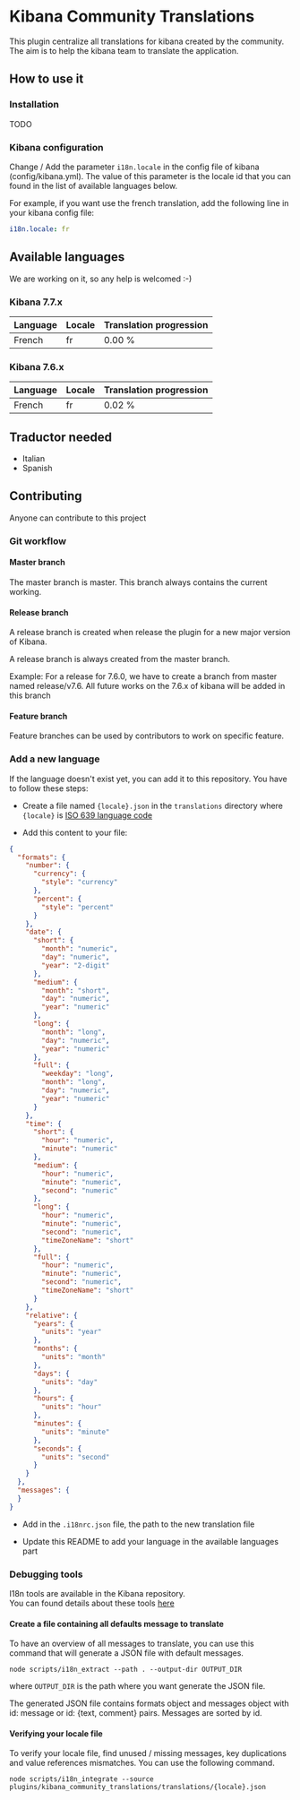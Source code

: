 # Kibana Community Translations

This plugin centralize all translations for kibana created by the community. The aim is to help the kibana team to translate the application.

## How to use it

### Installation

  TODO

### Kibana configuration

Change / Add the parameter ``i18n.locale`` in the config file of kibana (config/kibana.yml). The value of this parameter is the locale id that you can found in the list of available languages below.

For example, if you want use the french translation, add the following line in your kibana config file:

``` yaml
i18n.locale: fr
```

## Available languages

We are working on it, so any help is welcomed :-)

### Kibana 7.7.x

Language | Locale | Translation progression
-------- | ------ | -----------------------
French | fr | 0.00 %

### Kibana 7.6.x

Language | Locale | Translation progression
-------- | ------ | -----------------------
French | fr | 0.02 %

## Traductor needed

- Italian
- Spanish

## Contributing

Anyone can contribute to this project

### Git workflow

#### Master branch

The master branch is master. This branch always contains the current working.

#### Release branch

A release branch is created when release the plugin for a new major version of Kibana.

A release branch is always created from the master branch.

Example: For a release for 7.6.0, we have to create a branch from master named release/v7.6.
All future works on the 7.6.x of kibana will be added in this branch

#### Feature branch

Feature branches can be used by contributors to work on specific feature.

### Add a new language

If the language doesn't exist yet, you can add it to this repository.
You have to follow these steps:

- Create a file named ``{locale}.json`` in the ``translations`` directory
  where ``{locale}`` is [ISO 639 language code](https://en.wikipedia.org/wiki/List_of_ISO_639-1_codes)

- Add this content to your file:

``` json
{
  "formats": {
    "number": {
      "currency": {
        "style": "currency"
      },
      "percent": {
        "style": "percent"
      }
    },
    "date": {
      "short": {
        "month": "numeric",
        "day": "numeric",
        "year": "2-digit"
      },
      "medium": {
        "month": "short",
        "day": "numeric",
        "year": "numeric"
      },
      "long": {
        "month": "long",
        "day": "numeric",
        "year": "numeric"
      },
      "full": {
        "weekday": "long",
        "month": "long",
        "day": "numeric",
        "year": "numeric"
      }
    },
    "time": {
      "short": {
        "hour": "numeric",
        "minute": "numeric"
      },
      "medium": {
        "hour": "numeric",
        "minute": "numeric",
        "second": "numeric"
      },
      "long": {
        "hour": "numeric",
        "minute": "numeric",
        "second": "numeric",
        "timeZoneName": "short"
      },
      "full": {
        "hour": "numeric",
        "minute": "numeric",
        "second": "numeric",
        "timeZoneName": "short"
      }
    },
    "relative": {
      "years": {
        "units": "year"
      },
      "months": {
        "units": "month"
      },
      "days": {
        "units": "day"
      },
      "hours": {
        "units": "hour"
      },
      "minutes": {
        "units": "minute"
      },
      "seconds": {
        "units": "second"
      }
    }
  },
  "messages": {
  }
}
```

- Add in the ``.i18nrc.json`` file, the path to the new translation file

- Update this README to add your language in the available languages part

### Debugging tools

I18n tools are available in the Kibana repository.  
You can found details about these tools [here](https://github.com/elastic/kibana/blob/master/src/dev/i18n/README.md)

#### Create a file containing all defaults message to translate

To have an overview of all messages to translate, you can use this command that will generate a JSON file with default messages.

``` shell
node scripts/i18n_extract --path . --output-dir OUTPUT_DIR
```

where ``OUTPUT_DIR`` is the path where you want generate the JSON file.

The generated JSON file contains formats object and messages object with id: message or id: {text, comment} pairs. Messages are sorted by id.

#### Verifying your locale file

To verify your locale file, find unused / missing messages, key duplications and value references mismatches. You can use the following command.

``` shell
node scripts/i18n_integrate --source plugins/kibana_community_translations/translations/{locale}.json
```
